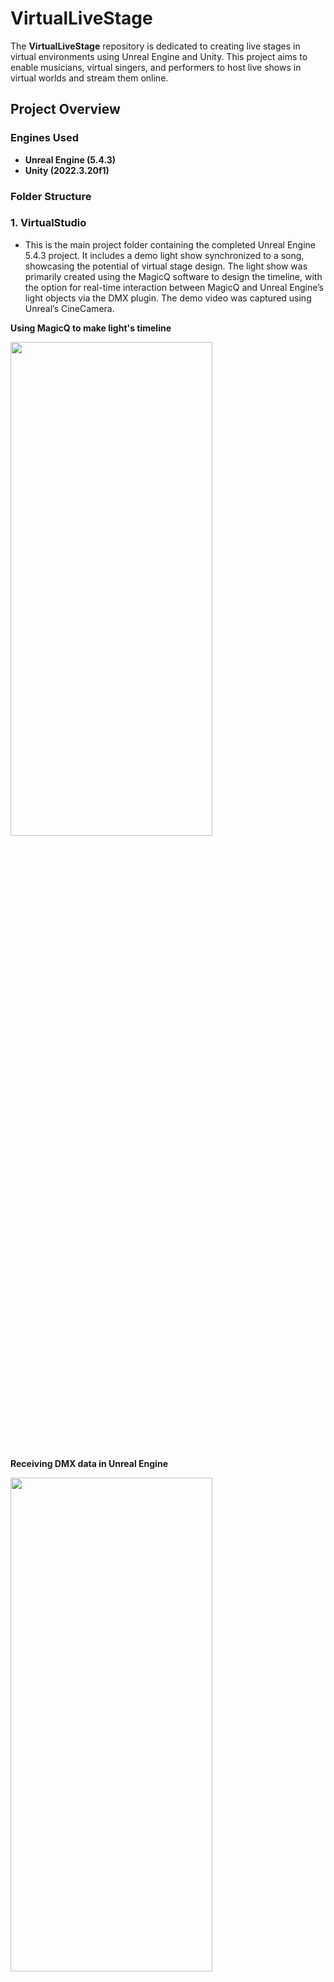 # VirtualLiveStage

The **VirtualLiveStage** repository is dedicated to creating live stages in virtual environments using Unreal Engine and Unity. This project aims to enable musicians, virtual singers, and performers to host live shows in virtual worlds and stream them online.

## Project Overview

### Engines Used
- **Unreal Engine (5.4.3)**
- **Unity (2022.3.20f1)**

### Folder Structure

### 1. VirtualStudio
   - This is the main project folder containing the completed Unreal Engine 5.4.3 project. It includes a demo light show synchronized to a song, showcasing the potential of virtual stage design. The light show was primarily created using the MagicQ software to design the timeline, with the option for real-time interaction between MagicQ and Unreal Engine’s light objects via the DMX plugin. The demo video was captured using Unreal’s CineCamera.

   **Using MagicQ to make light's timeline**
   
   <img src="https://github.com/user-attachments/assets/ed166136-eb78-4dc2-9030-ec5f39116787" width="80%" height="45%"/>
  <br>
  <br>
  
   **Receiving DMX data in Unreal Engine**
   
   <img src="https://github.com/user-attachments/assets/a45df2e1-8433-4fe4-b91a-c816428c5174" width="80%" height="45%"/>
   <br>
   <br>
   
   **Google Drive Link for Demo video(Recorded with a cine camera).**
   
   [Unreal with DMX Demo](https://drive.google.com/file/d/1RVlMKlcb47vPCjzlq-o3FS7Vb0a1jMyj/view?usp=drive_link)

   <img src="https://github.com/user-attachments/assets/b4a2e747-0e07-40f4-9d4a-5428e4a075a0" width="80%" height="45%"/>



### 2. VLStage_Unity
   - This folder is set up for the Unity project and contains stage modeling and a custom DMX package. For DMX integration in Unity, I am using a custom package from [igolinin's DMXtools](https://github.com/igolinin/DMXtools).

   - It works on HDRP environments.(For volumetric of lights)

   **Add 6 types of lights and effects in Unity**

   **Sharpy, Wash**
   
   - Sharpy: Sharpy is a high-intensity beam light known for its sharp and concentrated beams of light. It creates precise, narrow beams that can be used for focused lighting on performers or to create dramatic aerial effects.

   - Wash: Wash lights are used for wide, even coverage across the stage. They provide soft, diffused light that can fill the entire stage with color or general illumination.

   <img src="https://github.com/user-attachments/assets/4e7b9558-fd71-4a8f-877c-d102dc754c89" width="80%" height="45%"/>
   <br>
   <br>

   **Strobe, Static**

   - Strobe: Strobe lights produce rapid, intense flashes of light that create a sense of motion or freezing action on stage. It can also simulate the effect of high-energy moments in a performance.

   - Static: Static lights remain fixed in place and provide a continuous, steady light on a particular area or object.

   <img src="https://github.com/user-attachments/assets/5354303a-c466-48b3-9916-b68d16791e49" width="80%" height="45%"/>
   <br>
   <br>

   **Pyro, Laser**

   - Pyro: Pyro refers to pyrotechnic effects that create controlled bursts of fire, sparks, or explosions on stage. It adds a dramatic and intense visual impact.

   - Laser: Laser lights emit concentrated, highly focused beams of light, usually in a variety of colors. Lasers can create intricate patterns, geometric shapes, or straight beams that can cut through smoke to create a mesmerizing light show.

   <img src="https://github.com/user-attachments/assets/fd624814-e860-46fb-9deb-3013b5ee786b" width="80%" height="45%"/>
   <br>
   <br>
   
   **Connect with MagicQ(DMX)**

   <img src="https://github.com/user-attachments/assets/145c51be-7495-42e3-9fc7-20008e06fa28" width="80%" height="45%"/>
   <br>
   <br>
   
   **LED Screen(Splitted)**

   For a more realistic LED screen representation, [llcheesell's LEDScreenShader](https://github.com/llcheesell/LEDScreenShader) is used.

   <img src="https://github.com/user-attachments/assets/4347f37c-2087-43b6-9a0a-d7a809848fa9" width="80%" height="45%"/>

   <img src="https://github.com/user-attachments/assets/b8b8dcc9-d11f-40f4-b16f-b83a4dee17db" width="80%" height="45%"/>



### 3. VLStage_Unreal
   - This folder contains the Unreal Engine project, including stage modeling and the DMX plugin setup to connect MagicQ with Unreal Engine. The connection method is the same as the previous project, but a new project is being run to use heavy background assets.


### Lighting Implementation with DMX and MagicQ

For stage lighting, this project uses the DMX tool MagicQ by Chamsys. MagicQ offers several advantages for implementing a stage lighting system within Unreal and Unity environments:

- **Precision**: MagicQ provides precise control over lighting, ideal for creating intricate light shows.
- **Integration**: Seamless integration with Unreal Engine through its DMX plugin allows for real-time interaction between MagicQ and Unreal’s light objects.
- **Flexibility**: MagicQ supports both timeline-based light shows and real-time interaction, offering a versatile approach to stage lighting.


### Future Work

I plan to continue working on the Unity project, comparing the strengths and weaknesses of both Unreal Engine and Unity in the context of virtual stage design. This comparison will help identify the best practices for creating immersive virtual live performances in both environments.

Stay tuned for updates as I continue to explore and develop this exciting project!
